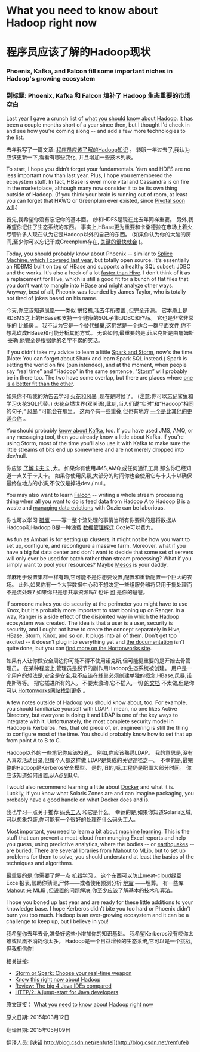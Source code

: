 # What you need to know about Hadoop right now

# 程序员应该了解的Hadoop现状

### Phoenix, Kafka, and Falcon fill some important niches in Hadoop's growing ecosystem

### 副标题: Phoenix, Kafka 和 Falcon 填补了 Hadoop 生态重要的市场空白


Last year I gave a crunch list of [what you should know about Hadoop](http://www.infoworld.com/article/2608249/application-development/know-this-right-now-about-hadoop.html). It has been a couple months short of a year since then, but I thought I'd check in and see how you’re coming along -- and add a few more technologies to the list.

去年我写了一篇文章:  [程序员应该了解的Hadoop知识](http://www.infoworld.com/article/2608249/application-development/know-this-right-now-about-hadoop.html) 。 转眼一年过去了,我认为应该更新一下,看看有哪些变化, 并且增加一些技术列表。


To start, I hope you didn’t forget your fundamentals. Yarn and HDFS are no less important now than last year. Plus, I hope you remembered the ecosystem stuff. In fact, HBase is even more vital and Cassandra is on fire in the marketplace, although many now consider it to be its own thing outside of Hadoop. (If you think your brain is running out of room, at least you can forget that HAWQ or Greenplum ever existed, since [Pivotal soon will](http://www.infoworld.com/article/2885334/application-development/what-pivotals-big-open-source-move-really-means.html).)


首先,我希望你没有忘记你的基本面。 纱和HDFS是现在比去年同样重要。 另外,我希望你记住了生态系统的东西。 事实上,HBase更为重要和卡桑德拉在市场上着火,尽管许多人现在认为它是Hadoop以外的自己的东西。 (如果你认为你的大脑的房间,至少你可以忘记干或Greenplum存在, [关键的很快就会](http://www.infoworld.com/article/2885334/application-development/what-pivotals-big-open-source-move-really-means.html) )。


Today, you should probably know about Phoenix -- similar to [Splice Machine, which I covered last year](http://www.infoworld.com/article/2608749/application-development/with-hadoop-hbase--splice-machine-breathes-new-life-into-old-rdbms.html), but totally open source. It's essentially an RDBMS built on top of HBase and supports a healthy SQL subset: JDBC and the works. It's also a heck of a lot [faster than Hive](http://phoenix.apache.org/performance.html). I don’t think of it as a replacement for Hive, which is still a good fit for a bunch of flat files that you don’t want to mangle into HBase and might analyze other ways. Anyway, best of all, Pheonix was founded by James Taylor, who is totally not tired of jokes based on his name.

今天,你应该知道凤凰——类似 [拼接机,我去年所覆盖](http://www.infoworld.com/article/2608749/application-development/with-hadoop-hbase--splice-machine-breathes-new-life-into-old-rdbms.html) ,但完全开源。 它本质上是RDBMS之上的HBase和支持一个健康的SQL子集:JDBC和作品。 它也是非常非常多的 [比蜂房](http://phoenix.apache.org/performance.html) 。 我不认为它是一个替代蜂巢,这仍然是一个适合一群平面文件,你不想乱砍成HBase和可能分析其他方式。 无论如何,最重要的是,菲尼克斯是由詹姆斯·泰勒,他完全是根据他的名字不累的笑话。


If you didn’t take my advice to learn a little [Spark and Storm](http://www.infoworld.com/article/2854894/application-development/spark-and-storm-for-real-time-computation.html), now's the time. (Note: You can forget about Shark and learn Spark SQL instead.) Spark is setting the world on fire (pun intended), and at the moment, when people say “real time” and “Hadoop” in the same sentence, “[Storm](http://www.infoworld.com/article/2860740/application-development/twitter-analytics-with-storm.html)” will probably be in there too. The two have some overlap, but there are places where [one is a better fit than the other](http://www.infoworld.com/article/2854894/application-development/spark-and-storm-for-real-time-computation.html).



如果你不听我的劝告去学习 [火花和风暴](http://www.infoworld.com/article/2854894/application-development/spark-and-storm-for-real-time-computation.html) ,现在是时候了。 (注意:你可以忘记鲨鱼和学习火花SQL代替。) 火花点燃世界(双关语),此刻,当人们说“实时”和“Hadoop”相同的句子,“ [风暴](http://www.infoworld.com/article/2860740/application-development/twitter-analytics-with-storm.html) “可能会在那里。 这两个有一些重叠,但也有地方 [一个是比其他的更适合你](http://www.infoworld.com/article/2854894/application-development/spark-and-storm-for-real-time-computation.html) 。



You should probably [know about Kafka](http://kafka.apache.org/documentation.html), too. If you have used JMS, AMQ, or any messaging tool, then you already know a little about Kafka. If you're using Storm, most of the time you'll also use it with Kafka to make sure the little streams of bits end up somewhere and are not merely dropped into dev/null.

你应该 [了解卡夫卡](http://kafka.apache.org/documentation.html) ,太。 如果你有使用JMS,AMQ,或任何通讯工具,那么你已经知道一点关于卡夫卡。 如果你使用风暴,大部分的时间你也会使用它与卡夫卡以确保最终位地方的小溪,不仅仅是掉进dev / null。


You may also want to learn [Falcon](http://falcon.apache.org/index.html) -- writing a whole stream processing thing when all you want to do is feed data from Hadoop A to Hadoop B is a waste and [managing data evictions](http://falcon.apache.org/HiveIntegration.html) with Oozie can be laborious.


你也可以学习 [猎鹰](http://falcon.apache.org/index.html) ——写一整个流处理的事情当所有你要做的是将数据从Hadoop和Hadoop B是一种浪费 [数据管理拆迁](http://falcon.apache.org/HiveIntegration.html) Oozie可以费力。



As fun as Ambari is for setting up clusters, it might not be how you want to set up, configure, and reconfigure a massive farm. Moreover, what if you have a big fat data center and don't want to decide that some set of servers will only ever be used for batch rather than stream processing? What if you simply want to pool your resources? Maybe [Mesos](http://mesos.apache.org/) is your daddy.

洋麻用于设置集群一样有趣,它可能不是你想要设置,配置和重新配置一个巨大的农场。 此外,如果你有一个大胖数据中心和不想决定一些组服务器将只用于批处理而不是流处理? 如果你只是想共享资源吗? 也许 [可](http://mesos.apache.org/) 是你的爸爸。



If someone makes you do security at the perimeter you might have to use Knox, but it's probably more important to start boning up on Ranger. In a way, Ranger is a side effect of the disjointed way in which the Hadoop ecosystem was created. The idea is that a user is a user, security is security, and I ought not have to create the concept separately in Hive, HBase, Storm, Knox, and so on. It plugs into all of them. Don’t get too excited -- it doesn’t plug into everything yet and [the documentation](https://cwiki.apache.org/confluence/display/RANGER/Index) isn't quite done, but you can [find more on the Hortonworks site](http://docs.hortonworks.com/HDPDocuments/HDP2/HDP-2.2.0/Ranger_U_Guide_v22/index.html#Item1.1).


如果有人让你做安全周边你可能不得不使用诺克斯,但可能更重要的是开始去骨管理员。 在某种程度上,管理员是脱节的副作用Hadoop生态系统被创建。 用户是一个用户的想法是,安全是安全,我不应该在蜂巢必须创建单独的概念,HBase,风暴,诺克斯等等。 把它插进所有的人。 不要太激动,它不插入,一切 [的文档](https://cwiki.apache.org/confluence/display/RANGER/Index) 不太做,但是你可以 [Hortonworks网站找到更多](http://docs.hortonworks.com/HDPDocuments/HDP2/HDP-2.2.0/Ranger_U_Guide_v22/index.html#Item1.1) 。


A few notes outside of Hadoop you should know about, too. For example, you should familiarize yourself with LDAP. I mean, no one likes Active Directory, but everyone is doing it and LDAP is one of the key ways to integrate with it. Unfortunately, the most complete security model in Hadoop is Kerberos. Yes, that old piece of, er, engineering is still the thing to configure most of the time. You should probably know how to set that up from point A to B to C.

Hadoop以外的一些笔记你应该知道,。 例如,你应该熟悉LDAP。 我的意思是,没有人喜欢活动目录,但每个人都这样做,LDAP是集成的关键途径之一。 不幸的是,最完整的Hadoop是Kerberos安全模型。 是的,旧的,呃,工程仍是配置大部分时间。 你应该知道如何设置,从A点到B,C。


I would also recommend learning a little about [Docker](http://www.infoworld.com/resources/16373/application-virtualization/the-beginners-guide-to-docker) and what it is. Luckily, if you know what Solaris Zones are and can imagine packaging, you probably have a good handle on what Docker does and is.


我也学习一点关于推荐 [码头工人](http://www.infoworld.com/resources/16373/application-virtualization/the-beginners-guide-to-docker) 和它是什么。 幸运的是,如果你知道Solaris区域,可以想象包装,你可能有一个很好的处理在什么码头工人。


Most important, you need to learn a bit about [machine learning](https://www.coursera.org/learn/machine-learning/). This is the stuff that can prevent a meat-cloud from munging Excel reports and help you guess, using predictive analytics, where the bodies -- or [earthquakes](http://recovery.doi.gov/press/us-geological-survey-twitter-earthquake-detector-ted/) -- are buried. There are several libraries from [Mahout](http://mahout.apache.org/) to MLib, but to set up problems for them to solve,  you should understand at least the basics of the techniques and algorithms.

最重要的是,你需要了解一点 [机器学习](https://www.coursera.org/learn/machine-learning/) 。 这个东西可以防止meat-cloud绿豆Excel报表,帮助你猜测,尸体——或者使用预测分析 [地震](http://recovery.doi.gov/press/us-geological-survey-twitter-earthquake-detector-ted/) ——埋葬。 有一些库 [Mahout](http://mahout.apache.org/) 来 MLIB ,但设置的问题解决,你至少应该了解基本的技术和算法。


I hope you boned up last year and are ready for these little additions to your knowledge base. I hope Kerberos didn’t bite you too hard or Phoenix didn’t burn you too much. Hadoop is an ever-growing ecosystem and it can be a challenge to keep up, but I believe in you!


我希望你去年去骨,准备好这些小增加你的知识基础。 我希望Kerberos没有咬你太难或凤凰不消耗你太多。 Hadoop是一个日益增长的生态系统,它可以是一个挑战,但我相信你!


相关链接: 

- [Storm or Spark: Choose your real-time weapon](http://www.javaworld.com/article/2855755/big-data/storm-or-spark-choose-your-real-time-weapon.html)
- [Know this right now about Hadoop](http://www.javaworld.com/article/2158789/data-storage/know-this-right-now-about-hadoop.html)
- [Review: The big 4 Java IDEs compared](http://www.javaworld.com/article/2866811/developer-tools-ide/java-ide-shoot-out-eclipse-vs-netbeans-vs-jdeveloper-vs-intellij-idea.html)
- [HTTP/2: A jump-start for Java developers](http://www.javaworld.com/article/2916548/java-web-development/http-2-for-java-developers.html)



原文链接： [What you need to know about Hadoop right now](http://www.javaworld.com/article/2896317/big-data/what-you-need-to-know-about-hadoop-right-now.html)

原文日期: 2015年03月12日

翻译日期: 2015年05月09日

翻译人员: [铁锚 http://blog.csdn.net/renfufei](http://blog.csdn.net/renfufei)
